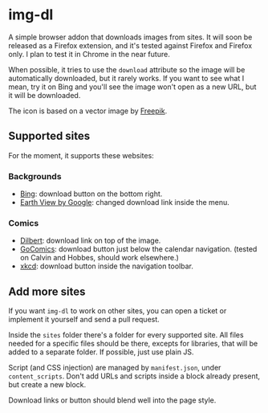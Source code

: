 # img-dl

A simple browser addon that downloads images from sites. It will soon be released as a Firefox extension, and it's tested against Firefox and Firefox only.  I plan to test it in Chrome in the near future.

When possible, it tries to use the `download` attribute so the image will be automatically downloaded, but it rarely works.  If you want to see what I mean, try it on Bing and you'll see the image won't open as a new URL, but it will be downloaded.

The icon is based on a vector image by [Freepik](https://www.flaticon.com/authors/freepik). 

## Supported sites

For the moment, it supports these websites:

### Backgrounds

- [Bing](https://www.bing.com): download button on the bottom right.
- [Earth View by Google](https://earthview.withgoogle.com): changed download link inside the menu.

### Comics

- [Dilbert](https://www.dilbert.com): download link on top of the image.
- [GoComics](https://www.gocomics.com): download button just below the calendar navigation. (tested on Calvin and Hobbes, should work elsewhere.)
- [xkcd](https://xkcd.com): download button inside the navigation toolbar.

## Add more sites

If you want `img-dl` to work on other sites, you can open a ticket or implement it yourself and send a pull request.

Inside the `sites` folder there's a folder for every supported site.  All files needed for a specific files should be there, excepts for libraries, that will be added to a separate folder.  If possible, just use plain JS.

Script (and CSS injection) are managed by `manifest.json`, under `content_scripts`.  Don't add URLs and scripts inside a block already present, but create a new block.

Download links or button should blend well into the page style.
